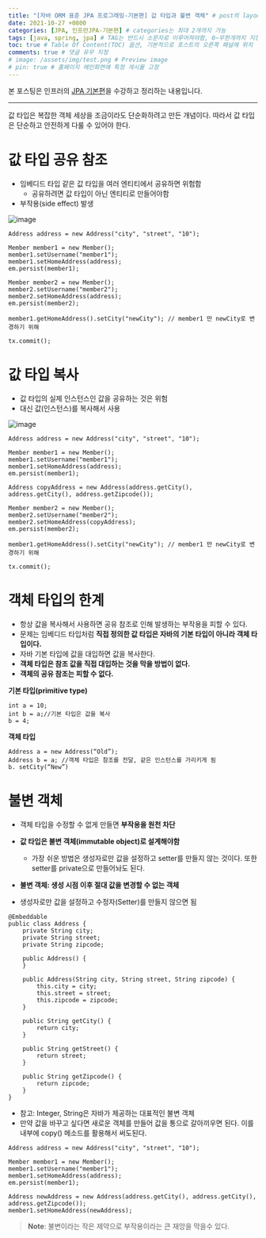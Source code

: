 ```yaml
---
title: "[자바 ORM 표준 JPA 프로그래밍-기본편] 값 타입과 불변 객체" # post의 layout이 기본적으로 post로 설정되어있어서 Front Matter에 따로 layout변수를 만들어 주지 않아도 됨
date: 2021-10-27 +0800
categories: [JPA, 인프런JPA-기본편] # categories는 최대 2개까지 가능
tags: [java, spring, jpa] # TAG는 반드시 소문자로 이루어져야함, 0~무한개까지 지정 가능
toc: true # Table Of Content(TOC) 옵션, 기본적으로 포스트의 오른쪽 패널에 위치
comments: true # 댓글 유무 지정
# image: /assets/img/test.png # Preview image
# pin: true # 홈페이지 메인화면에 특정 게시물 고정
---
```


본 포스팅은 인프러의 [JPA 기본편](https://www.inflearn.com/course/ORM-JPA-Basic#)을 수강하고 정리하는 내용입니다.

<hr>

값 타입은 복잡한 객체 세상을 조금이라도 단순화하려고 만든 개념이다. 따라서 값 타입은 단순하고 안전하게 다룰 수 있어야 한다.

# 값 타입 공유 참조
- 임베디드 타입 같은 값 타입을 여러 엔티티에서 공유하면 위험함
  - 공유하려면 값 타입이 아닌 엔티티로 만들어야함
- 부작용(side effect) 발생

![image](https://user-images.githubusercontent.com/44339530/139049598-43663ab0-caee-473e-91d0-c167d4ddc2f3.png)

~~~
Address address = new Address("city", "street", "10");

Member member1 = new Member();
member1.setUsername("member1");
member1.setHomeAddress(address);
em.persist(member1);

Member member2 = new Member();
member2.setUsername("member2");
member2.setHomeAddress(address);
em.persist(member2);

member1.getHomeAddress().setCity("newCity"); // member1 만 newCity로 변경하기 위해

tx.commit();
~~~

# 값 타입 복사
- 값 타입의 실제 인스턴스인 값을 공유하는 것은 위험
- 대신 값(인스턴스)를 복사해서 사용

![image](https://user-images.githubusercontent.com/44339530/139049754-d507bf17-b412-49f4-9996-ed4b02864c4f.png)

~~~
Address address = new Address("city", "street", "10");

Member member1 = new Member();
member1.setUsername("member1");
member1.setHomeAddress(address);
em.persist(member1);

Address copyAddress = new Address(address.getCity(), address.getCity(), address.getZipcode());

Member member2 = new Member();
member2.setUsername("member2");
member2.setHomeAddress(copyAddress);
em.persist(member2);

member1.getHomeAddress().setCity("newCity"); // member1 만 newCity로 변경하기 위해

tx.commit();
~~~

# 객체 타입의 한계
- 항상 값을 복사해서 사용하면 공유 참조로 인해 발생하는 부작용을 피할 수 있다.
- 문제는 임베디드 타입처럼 <b>직접 정의한 값 타입은 자바의 기본 타입이 아니라 객체 타입이다.</b>
- 자바 기본 타입에 값을 대입하면 값을 복사한다.
- <b>객체 타입은 참조 값을 직접 대입하는 것을 막을 방법이 없다.</b>
- <b>객체의 공유 참조는 피할 수 없다.</b>

<b>기본 타입(primitive type)</b>

~~~
int a = 10;
int b = a;//기본 타입은 값을 복사
b = 4;
~~~

<b>객체 타입</b>

~~~
Address a = new Address(“Old”);
Address b = a; //객체 타입은 참조를 전달, 같은 인스턴스를 가리키게 됨
b. setCity(“New”)
~~~

# 불변 객체
- 객체 타입을 수정할 수 없게 만들면 <b>부작용을 원천 차단</b>
- <b>값 타입은 불변 객체(immutable object)로 설계해야함</b>
  - 가장 쉬운 방법은 생성자로만 값을 설정하고 setter를 만들지 않는 것이다. 또한 setter를 private으로 만들어놔도 된다.

- <b>불변 객체: 생성 시점 이후 절대 값을 변경할 수 없는 객체</b>
- 생성자로만 값을 설정하고 수정자(Setter)를 만들지 않으면 됨

~~~
@Embeddable
public class Address {
    private String city;
    private String street;
    private String zipcode;

    public Address() {
    }

    public Address(String city, String street, String zipcode) {
        this.city = city;
        this.street = street;
        this.zipcode = zipcode;
    }

    public String getCity() {
        return city;
    }
    
    public String getStreet() {
        return street;
    }

    public String getZipcode() {
        return zipcode;
    }
}
~~~

- 참고: Integer, String은 자바가 제공하는 대표적인 불변 객체
- 만약 값을 바꾸고 싶다면 새로운 객체를 만들어 값을 통으로 갈아끼우면 된다. 이를 내부에 copy() 메소드를 활용해서 써도된다.

~~~
Address address = new Address("city", "street", "10");

Member member1 = new Member();
member1.setUsername("member1");
member1.setHomeAddress(address);
em.persist(member1);

Address newAddress = new Address(address.getCity(), address.getCity(), address.getZipcode());
member1.setHomeAddress(newAddress);
~~~

> **Note**: 불변이라는 작은 제약으로 부작용이라는 큰 재앙을 막을수 있다.